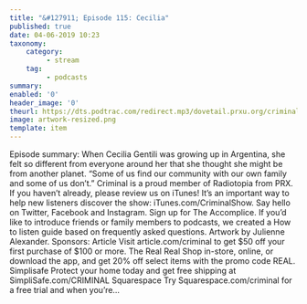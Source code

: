 ```yaml
---
title: "&#127911; Episode 115: Cecilia"
published: true
date: 04-06-2019 10:23
taxonomy:
    category:
         - stream
    tag:
         - podcasts
summary:
enabled: '0'
header_image: '0'
theurl: https://dts.podtrac.com/redirect.mp3/dovetail.prxu.org/criminal/a91a9494-fb45-48c5-ad4c-2615bfefd81b/Episode_115_Cecilia_Part_1.mp3
image: artwork-resized.png
template: item
---
```

 
Episode summary: When Cecilia Gentili was growing up in Argentina, she felt so different from everyone around her that she thought she might be from another planet. “Some of us find our community with our own family and some of us don’t.” Criminal is a proud member of Radiotopia from PRX. If you haven’t already, please review us on iTunes! It’s an important way to help new listeners discover the show: iTunes.com/CriminalShow. Say hello on Twitter, Facebook and Instagram. Sign up for The Accomplice. If you’d like to introduce friends or family members to podcasts, we created a How to listen guide based on frequently asked questions. Artwork by Julienne Alexander. Sponsors: Article Visit article.com/criminal to get $50 off your first purchase of $100 or more. The Real Real Shop in-store, online, or download the app, and get 20% off select items with the promo code REAL. Simplisafe Protect your home today and get free shipping at SimpliSafe.com/CRIMINAL Squarespace Try Squarespace.com/criminal for a free trial and when you’re…
